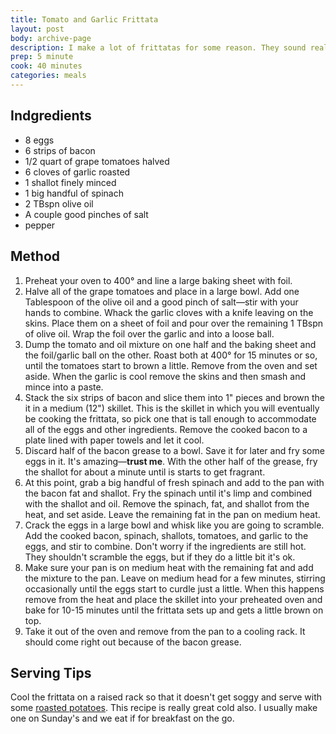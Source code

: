 ```yaml
---
title: Tomato and Garlic Frittata
layout: post
body: archive-page
description: I make a lot of frittatas for some reason. They sound really fancy, but are in fact, quite easy to make. It's a great way to use up a bunch of ingredients.
prep: 5 minute
cook: 40 minutes
categories: meals
---
```


## Indgredients
- 8 eggs
- 6 strips of bacon
- 1/2 quart of grape tomatoes halved
- 6 cloves of garlic roasted
- 1 shallot finely minced
- 1 big handful of spinach
- 2 TBspn olive oil
- A couple good pinches of salt
- pepper

## Method

1. Preheat your oven to 400° and line a large baking sheet with foil. 
2. Halve all of the grape tomatoes and place in a large bowl. Add one Tablespoon of the olive oil and a good pinch of salt—stir with your hands to combine. Whack the garlic cloves with a knife leaving on the skins. Place them on a sheet of foil and pour over the remaining 1 TBspn of olive oil. Wrap the foil over the garlic and into a loose ball.
3. Dump the tomato and oil mixture on one half and the baking sheet and the foil/garlic ball on the other. Roast both at 400° for 15 minutes or so, until the tomatoes start to brown a little. Remove from the oven and set aside. When the garlic is cool remove the skins and then smash and mince into a paste. 
4. Stack the six strips of bacon and slice them into 1" pieces and brown the it in a medium (12") skillet. This is the skillet in which you will eventually be cooking the frittata, so pick one that is tall enough to accommodate all of the eggs and other ingredients. Remove the cooked bacon to a plate lined with paper towels and let it cool.
5. Discard half of the bacon grease to a bowl. Save it for later and fry some eggs in it. It's amazing—**trust me**. With the other half of the grease, fry the shallot for about a minute until is starts to get fragrant.
6. At this point, grab a big handful of fresh spinach and add to the pan with the bacon fat and shallot. Fry the spinach until it's limp and combined with the shallot and oil. Remove the spinach, fat, and shallot from the heat, and set aside. Leave the remaining fat in the pan on medium heat.
7. Crack the eggs in a large bowl and whisk like you are going to scramble. Add the cooked bacon, spinach, shallots, tomatoes, and garlic to the eggs, and stir to combine. Don't worry if the ingredients are still hot. They shouldn't scramble the eggs, but if they do a little bit it's ok.
8. Make sure your pan is on medium heat with the remaining fat and add the mixture to the pan. Leave on medium head for a few minutes, stirring occasionally until the eggs start to curdle just a little. When this happens remove from the heat and place the skillet into your preheated oven and bake for 10-15 minutes until the frittata sets up and gets a little brown on top.
9. Take it out of the oven and remove from the pan to a cooling rack. It should come right out because of the bacon grease.

## Serving Tips
Cool the frittata on a raised rack so that it doesn't get soggy and serve with some [roasted potatoes](http://recipes.levimcg.com/sides/roasted-potatoes.html). This recipe is really great cold also. I usually make one on Sunday's and we eat if for breakfast on the go.